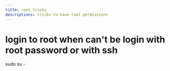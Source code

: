 ```yaml
---
title: root tricks
descriptions: tricks to have root permissions
---
```


# login to root when can't be login with root password or with ssh
sudo su -
